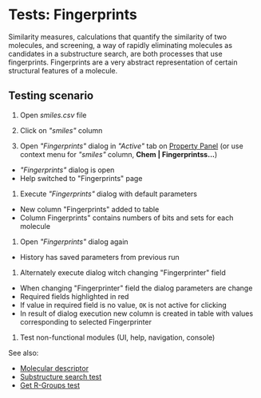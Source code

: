 <!-- TITLE: Tests: Fingerprints -->
<!-- SUBTITLE: -->

# Tests: Fingerprints

Similarity measures, calculations that quantify the similarity of two molecules, and screening, a way of rapidly
eliminating molecules as candidates in a substructure search, are both processes that use fingerprints. Fingerprints are
a very abstract representation of certain structural features of a molecule.

## Testing scenario

1. Open *smiles.csv* file

1. Click on *"smiles"* column

1. Open *"Fingerprints"* dialog in *"Active"* tab on [Property Panel](../overview/navigation.md#properties)
   (or use context menu for *"smiles"* column, **Chem | Fingerprintss...**)

* *"Fingerprints"* dialog is open
* Help switched to "Fingerprints" page

1. Execute *"Fingerprints"* dialog with default parameters

* New column "Fingerprints" added to table
* Column Fingerprints" contains numbers of bits and sets for each molecule

1. Open *"Fingerprints"* dialog again

* History has saved parameters from previous run

1. Alternately execute dialog witch changing "Fingerprinter" field

* When changing "Fingerprinter" field the dialog parameters are change
* Required fields highlighted in red
* If value in required field is no value, ```OK``` is not active for clicking
* In result of dialog execution new column is created in table with values ​​corresponding to selected Fingerprinter

1. Test non-functional modules (UI, help, navigation, console)

See also:

* [Molecular descriptor](../domains/chem/descriptors.md)
* [Substructure search test](../tests/substructure-search-test.md)
* [Get R-Groups test](../tests/get-r-groups-test.md)
